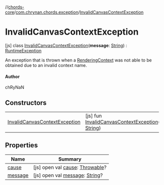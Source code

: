 //[chords-core](../../../index.md)/[com.chrynan.chords.exception](../index.md)/[InvalidCanvasContextException](index.md)



# InvalidCanvasContextException  
 [js] class [InvalidCanvasContextException](index.md)(**message**: [String](https://kotlinlang.org/api/latest/jvm/stdlib/kotlin/-string/index.html)) : [RuntimeException](https://kotlinlang.org/api/latest/jvm/stdlib/kotlin/-runtime-exception/index.html)

An exception that is thrown when a [RenderingContext](https://kotlinlang.org/api/latest/jvm/stdlib/org.w3c.dom/-rendering-context/index.html) was not able to be obtained due to an invalid context name.



#### Author  


chRyNaN

   


## Constructors  
  
| | |
|---|---|
| <a name="com.chrynan.chords.exception/InvalidCanvasContextException/InvalidCanvasContextException/#kotlin.String/PointingToDeclaration/"></a>[InvalidCanvasContextException](-invalid-canvas-context-exception.md)| <a name="com.chrynan.chords.exception/InvalidCanvasContextException/InvalidCanvasContextException/#kotlin.String/PointingToDeclaration/"></a> [js] fun [InvalidCanvasContextException](-invalid-canvas-context-exception.md)(message: [String](https://kotlinlang.org/api/latest/jvm/stdlib/kotlin/-string/index.html))   <br>|


## Properties  
  
|  Name |  Summary | 
|---|---|
| <a name="com.chrynan.chords.exception/InvalidCanvasContextException/cause/#/PointingToDeclaration/"></a>[cause](index.md#%5Bcom.chrynan.chords.exception%2FInvalidCanvasContextException%2Fcause%2F%23%2FPointingToDeclaration%2F%5D%2FProperties%2F-2072960283)| <a name="com.chrynan.chords.exception/InvalidCanvasContextException/cause/#/PointingToDeclaration/"></a> [js] open val [cause](index.md#%5Bcom.chrynan.chords.exception%2FInvalidCanvasContextException%2Fcause%2F%23%2FPointingToDeclaration%2F%5D%2FProperties%2F-2072960283): [Throwable](https://kotlinlang.org/api/latest/jvm/stdlib/kotlin/-throwable/index.html)?   <br>|
| <a name="com.chrynan.chords.exception/InvalidCanvasContextException/message/#/PointingToDeclaration/"></a>[message](index.md#%5Bcom.chrynan.chords.exception%2FInvalidCanvasContextException%2Fmessage%2F%23%2FPointingToDeclaration%2F%5D%2FProperties%2F-2072960283)| <a name="com.chrynan.chords.exception/InvalidCanvasContextException/message/#/PointingToDeclaration/"></a> [js] open val [message](index.md#%5Bcom.chrynan.chords.exception%2FInvalidCanvasContextException%2Fmessage%2F%23%2FPointingToDeclaration%2F%5D%2FProperties%2F-2072960283): [String](https://kotlinlang.org/api/latest/jvm/stdlib/kotlin/-string/index.html)?   <br>|

